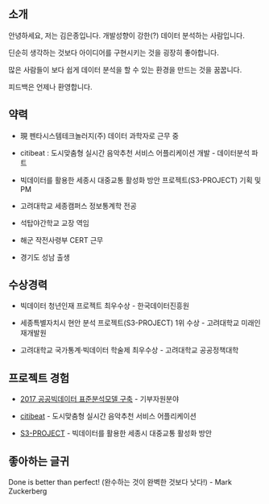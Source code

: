 
## 소개

안녕하세요, 저는 김은종입니다. 개발성향이 강한(?) 데이터 분석하는 사람입니다.

딘순히 생각하는 것보다 아이디어를 구현시키는 것을 굉장히 좋아합니다. 

많은 사람들이 보다 쉽게 데이터 분석을 할 수 있는 환경을 만드는 것을 꿈꿉니다.

피드백은 언제나 환영합니다.


## 약력

- 現 펜타시스템테크놀러지(주) 데이터 과학자로 근무 중

- citibeat : 도시맞춤형 실시간 음악추천 서비스 어플리케이션 개발 - 데이터분석 파트

- 빅데이터를 활용한 세종시 대중교통 활성화 방안 프로젝트(S3-PROJECT) 기획 및 PM

- 고려대학교 세종캠퍼스 정보통계학 전공

- 석탑야간학교 교장 역임

- 해군 작전사령부 CERT 근무

- 경기도 성남 출생

## 수상경력

- 빅데이터 청년인재 프로젝트 최우수상 - 한국데이터진흥원

- 세종특별자치시 현안 분석 프로젝트(S3-PROJECT) 1위 수상 - 고려대학교 미래인재개발원

- 고려대학교 국가통계·빅데이터 학술제 최우수상 - 고려대학교 공공정책대학

## 프로젝트 경험

- [2017 공공빅데이터 표준분석모델 구축](http://datanet.co.kr/news/articleView.html?idxno=119642) - 기부자원분야

- [citibeat](https://vimeo.com/235217105) - 도시맞춤형 실시간 음악추천 서비스 어플리케이션

- [S3-PROJECT](http://rpubs.com/mclovin) - 빅데이터를 활용한 세종시 대중교통 활성화 방안


## 좋아하는 글귀

Done is better than perfect! (완수하는 것이 완벽한 것보다 낫다!) - Mark Zuckerberg